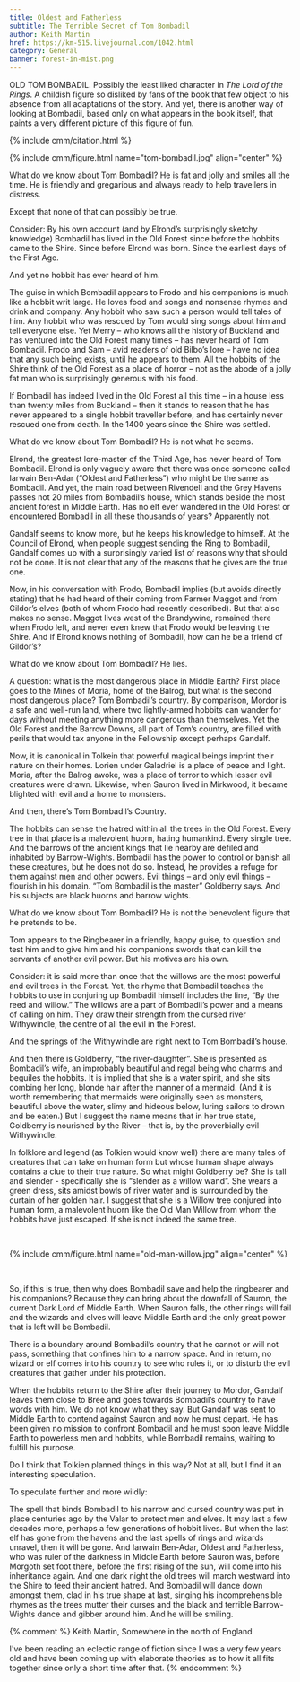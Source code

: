 ```yaml
---
title: Oldest and Fatherless
subtitle: The Terrible Secret of Tom Bombadil
author: Keith Martin
href: https://km-515.livejournal.com/1042.html
category: General
banner: forest-in-mist.png
---
```


OLD TOM BOMBADIL. Possibly the least liked character in *The Lord of the Rings*. A childish
figure so disliked by fans of the book that few object to his absence from all adaptations
of the story. And yet, there is another way of looking at Bombadil, based only on what
appears in the book itself, that paints a very different picture of this figure of fun.

{% include cmm/citation.html %}

{% include cmm/figure.html name="tom-bombadil.jpg" align="center" %}

What do we know about Tom Bombadil? He is fat and jolly and smiles all the time. He is
friendly and gregarious and always ready to help travellers in distress.

Except that none of that can possibly be true.

Consider: By his own account (and by Elrond’s surprisingly sketchy knowledge) Bombadil has
lived in the Old Forest since before the hobbits came to the Shire. Since before Elrond was
born. Since the earliest days of the First Age.

And yet no hobbit has ever heard of him.

The guise in which Bombadil appears to Frodo and his companions is much like a hobbit writ
large. He loves food and songs and nonsense rhymes and drink and company. Any hobbit who saw
such a person would tell tales of him. Any hobbit who was rescued by Tom would sing songs
about him and tell everyone else. Yet Merry – who knows all the history of Buckland and has
ventured into the Old Forest many times – has never heard of Tom Bombadil. Frodo and Sam –
avid readers of old Bilbo’s lore – have no idea that any such being exists, until he appears
to them. All the hobbits of the Shire think of the Old Forest as a place of horror – not as
the abode of a jolly fat man who is surprisingly generous with his food.

If Bombadil has indeed lived in the Old Forest all this time – in a house less than twenty
miles from Buckland – then it stands to reason that he has never appeared to a single hobbit
traveller before, and has certainly never rescued one from death. In the 1400 years since
the Shire was settled.

What do we know about Tom Bombadil? He is not what he seems.

Elrond, the greatest lore-master of the Third Age, has never heard of Tom Bombadil. Elrond
is only vaguely aware that there was once someone called Iarwain Ben-Adar (“Oldest and
Fatherless”) who might be the same as Bombadil. And yet, the main road between Rivendell and
the Grey Havens passes not 20 miles from Bombadil’s house, which stands beside the most
ancient forest in Middle Earth. Has no elf ever wandered in the Old Forest or encountered
Bombadil in all these thousands of years? Apparently not.

Gandalf seems to know more, but he keeps his knowledge to himself. At the Council of Elrond,
when people suggest sending the Ring to Bombadil, Gandalf comes up with a surprisingly
varied list of reasons why that should not be done. It is not clear that any of the reasons
that he gives are the true one.

Now, in his conversation with Frodo, Bombadil implies (but avoids directly stating) that he
had heard of their coming from Farmer Maggot and from Gildor’s elves (both of whom Frodo had
recently described). But that also makes no sense. Maggot lives west of the Brandywine,
remained there when Frodo left, and never even knew that Frodo would be leaving the Shire.
And if Elrond knows nothing of Bombadil, how can he be a friend of Gildor’s?

What do we know about Tom Bombadil? He lies.

A question: what is the most dangerous place in Middle Earth? First place goes to the Mines
of Moria, home of the Balrog, but what is the second most dangerous place? Tom Bombadil’s
country. By comparison, Mordor is a safe and well-run land, where two lightly-armed hobbits
can wander for days without meeting anything more dangerous than themselves. Yet the Old
Forest and the Barrow Downs, all part of Tom’s country, are filled with perils that would
tax anyone in the Fellowship except perhaps Gandalf.

Now, it is canonical in Tolkein that powerful magical beings imprint their nature on their
homes. Lorien under Galadriel is a place of peace and light. Moria, after the Balrog awoke,
was a place of terror to which lesser evil creatures were drawn. Likewise, when Sauron lived
in Mirkwood, it became blighted with evil and a home to monsters.

And then, there’s Tom Bombadil’s Country.

The hobbits can sense the hatred within all the trees in the Old Forest. Every tree in that
place is a malevolent huorn, hating humankind. Every single tree. And the barrows of the
ancient kings that lie nearby are defiled and inhabited by Barrow-Wights. Bombadil has the
power to control or banish all these creatures, but he does not do so. Instead, he provides
a refuge for them against men and other powers. Evil things – and only evil things –
flourish in his domain. “Tom Bombadil is the master” Goldberry says. And his subjects are
black huorns and barrow wights.

What do we know about Tom Bombadil? He is not the benevolent figure that he pretends to be.

Tom appears to the Ringbearer in a friendly, happy guise, to question and test him and to
give him and his companions swords that can kill the servants of another evil power. But his
motives are his own.

Consider: it is said more than once that the willows are the most powerful and evil trees in
the Forest. Yet, the rhyme that Bombadil teaches the hobbits to use in conjuring up Bombadil
himself includes the line, “By the reed and willow.” The willows are a part of Bombadil’s
power and a means of calling on him. They draw their strength from the cursed river
Withywindle, the centre of all the evil in the Forest.

And the springs of the Withywindle are right next to Tom Bombadil’s house.

And then there is Goldberry, “the river-daughter”. She is presented as Bombadil’s wife, an
improbably beautiful and regal being who charms and beguiles the hobbits. It is implied that
she is a water spirit, and she sits combing her long, blonde hair after the manner of a
mermaid. (And it is worth remembering that mermaids were originally seen as monsters,
beautiful above the water, slimy and hideous below, luring sailors to drown and be eaten.)
But I suggest the name means that in her true state, Goldberry is nourished by the River –
that is, by the proverbially evil Withywindle.

In folklore and legend (as Tolkien would know well) there are many tales of creatures that
can take on human form but whose human shape always contains a clue to their true nature. So
what might Goldberry be? She is tall and slender - specifically she is “slender as a willow
wand”. She wears a green dress, sits amidst bowls of river water and is surrounded by the
curtain of her golden hair. I suggest that she is a Willow tree conjured into human form, a
malevolent huorn like the Old Man Willow from whom the hobbits have just escaped. If she is
not indeed the same tree.

<br>

{% include cmm/figure.html name="old-man-willow.jpg" align="center" %}

<br>

So, if this is true, then why does Bombadil save and help the ringbearer and his companions?
Because they can bring about the downfall of Sauron, the current Dark Lord of Middle Earth.
When Sauron falls, the other rings will fail and the wizards and elves will leave Middle
Earth and the only great power that is left will be Bombadil.

There is a boundary around Bombadil’s country that he cannot or will not pass, something
that confines him to a narrow space. And in return, no wizard or elf comes into his country
to see who rules it, or to disturb the evil creatures that gather under his protection.

When the hobbits return to the Shire after their journey to Mordor, Gandalf leaves them
close to Bree and goes towards Bombadil’s country to have words with him. We do not know
what they say. But Gandalf was sent to Middle Earth to contend against Sauron and now he
must depart. He has been given no mission to confront Bombadil and he must soon leave Middle
Earth to powerless men and hobbits, while Bombadil remains, waiting to fulfill his purpose.

Do I think that Tolkien planned things in this way? Not at all, but I find it an interesting
speculation.

To speculate further and more wildly:

The spell that binds Bombadil to his narrow and cursed country was put in place centuries
ago by the Valar to protect men and elves. It may last a few decades more, perhaps a few
generations of hobbit lives. But when the last elf has gone from the havens and the last
spells of rings and wizards unravel, then it will be gone. And Iarwain Ben-Adar, Oldest and
Fatherless, who was ruler of the darkness in Middle Earth before Sauron was, before Morgoth
set foot there, before the first rising of the sun, will come into his inheritance again.
And one dark night the old trees will march westward into the Shire to feed their ancient
hatred. And Bombadil will dance down amongst them, clad in his true shape at last, singing
his incomprehensible rhymes as the trees mutter their curses and the black and terrible
Barrow-Wights dance and gibber around him. And he will be smiling.

{% comment %}
Keith Martin, Somewhere in the north of England

I've been reading an eclectic range of fiction since I was a very few years old and have
been coming up with elaborate theories as to how it all fits together since only a short
time after that.
{% endcomment %}
